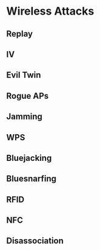 # Wireless Attacks

## Replay

## IV

## Evil Twin

## Rogue APs

## Jamming

## WPS

## Bluejacking

## Bluesnarfing

## RFID

## NFC

## Disassociation



